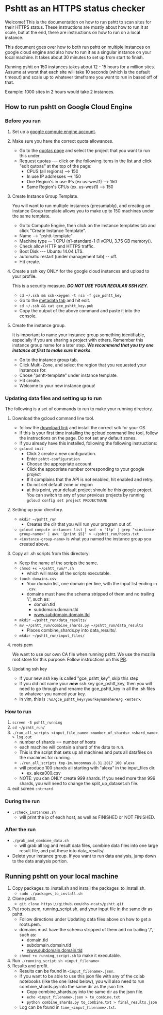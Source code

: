 # Pshtt as an HTTPS status checker #

Welcome! This is the documentation on how to run pshtt to scan sites for their
HTTPS status. These instructions are mostly about how to run it at scale, but at
the end, there are instructions on how to run on a local instance.

This document goes over how to both run pshtt on multiple instances on google
cloud engine and also how to run it as a singular instance on your local
machine. It takes about 30 minutes to set up from start to finish.

Running pshtt on 150 instances takes about 12 - 15 hours for a million sites.
Assume at worst that each site will take 10 seconds (which is the default
timeout) and scale up to whatever timeframe you want to run in based off of
that.

Example: 1000 sites in 2 hours would take 2 instances.

## How to run pshtt on Google Cloud Engine ##

### Before you run ###

1. Set up a [google compute engine
    account](https://cloud.google.com/compute/docs/access/user-accounts/).

1. Make sure you have the correct quota allowances.
    - Go to the [quotas page](https://cloud.google.com/compute/quotas)
      and select the project that you want to run this under.
    - Request quotas --- click on the following items in the list and click
      "edit qutoas" at the top of the page:
      - CPUS (all regions) --> 150
      - In use IP addresses --> 150
      - One Region's in use IPs (ex us-west1) --> 150
      - Same Region's CPUs (ex. us-west1) --> 150

1. Create Instance Group Template.

    You will want to run multiple instances (presumably), and creating an
    Instance Group template allows you to make up to 150 machines under the same
    template.

    - Go to Compute Engine, then click on the Instance templates
      tab and click "Create Instance Template".
    - Name --> "pshtt-template"
    - Machine type -- 1 CPU (n1-standard-1 (1 vCPU, 3.75 GB memory)).
    - Check allow HTTP and HTTPS traffic.
    - Boot Disk --- Ubuntu 14.04 LTS.
    - automatic restart (under management tab) -- off.
    - Hit create.

1. Create a ssh key ONLY for the google cloud instances and upload to your
    profile.

    This is a security measure. ***DO NOT USE YOUR REGULAR SSH KEY.***

    - `cd ~/.ssh && ssh-keygen -t rsa -f gce_pshtt_key`
    - Go to the [metadata
      tab](https://cloud.google.com/compute/docs/instances/adding-removing-ssh-keys)
      and hit edit.
    - `cd ~/.ssh && cat gce_pshtt_key.pub`
    - Copy the output of the above command and paste it into the console.

1. Create the instance group.

    It is important to name your instance group something identifiable,
    especially if you are sharing a project with others. Remember this instance
    group name for a later step. ***We recommend that you try one instance at
    first to make sure it works***.

    - Go to the instance group tab.
    - Click Multi-Zone, and select the region that you requested your
      instances for.
    - Chose "pshtt-template" under instance template.
    - Hit create.
    - Welcome to your new instance group!

### Updating data files and setting up to run ###

The following is a set of commands to run to make your running directory.

1. Download the gcloud command line tool.

    - follow the [download
      link](https://cloud.google.com/sdk/docs/#install_the_latest_cloud_tools_version_cloudsdk_current_version)
      and install the correct sdk for your OS.
    - If this is your first time installing the gcloud command line tool,
      follow the instructions on the page. Do not set any default zones.
    - If you already have this installed, following the following
      instructions:
    - `gcloud init`
      - Click `2` create a new configuration.
      - Enter `pshtt-configuration`
      - Choose the appropriate account
      - Click the appopriate number corresponding to your google project
      - If it complains that the API is not enabled, hit enabled and retry.
      - Do not set default zone or region
      - at this point, your default project should be this google project.
        You can switch to any of your previous projects by running `gcloud
        config set project PROJECTNAME`

1. Setting up your directory.

    - `mkdir ~/pshtt_run`
      - Creates the dir that you will run your program out of.
    - `gcloud compute instances list | sed -n '1!p' | grep
      "<instance-group-name>" | awk '{print $5}' > ~/pshtt_run/hosts.txt`
    - `<instance-group-name>` is what you named the instance group you created
      above.

1. Copy all .sh scripts from this directory:

    - Keep the name of the scripts the same.
    - `chmod +x ~/pshtt_run/*.sh`
      - which will make all the scripts executable.
    - `touch domains.csv`
      - Your domain list, one domain per line, with the input list ending in
        `.csv`.
      - domains must have the schema stripped of them and no trailing '/',
        such as:
        - domain.tld
        - subdomain.domain.tld
        - www.subdomain.domain.tld
    - `mkdir ~/pshtt_run/data_results/`
    - `mv ~/pshtt_run/combine_shards.py ~/pshtt_run/data_results`
      - Places combine_shards.py into data_results/.
    - `mkdir ~/pshtt_run/input_files/`

1. roots.pem

    We want to use our own CA file when running pshtt. We use the mozilla root
    store for this purpose. Follow instructions on this
    [PR](https://github.com/agl/extract-nss-root-certs).

1. Updating ssh key

    - If your new ssh key is called "gce_pshtt_key", skip this step.
    - If you did not name your ***new*** ssh key gce_pshtt_key, then you will
      need to go through and rename the gce_pshtt_key in all the .sh files to
      whatever you named your key.
    - in vim, this is `:%s/gce_pshtt_key/yourkeynamehere/g <enter>`.

### How to run ###

1. `screen -S pshtt_running`
1. `cd ~/pshtt_run/`
1. `./run_all_scripts <input_file_name> <number_of_shards> <shard_name> >
    log.out`
    - number of shards == number of hosts
    - each machine will contain a shard of the data to run.
    - This is the script that sets up all machines and puts all datafiles on
      the machines for running.
    - `./run_all_scripts top-1m.nocommas.8.31.2017 100 alexa`
    - will produce 100 shards all starting with "alexa" in the input_files
      dir.
      - ex. alexa000.csv
    - NOTE: you can ONLY create 999 shards. If you need more than 999 shards,
      you will need to change the split_up_dataset.sh file.
1. exit screen `cntr+a+d`

### During the run ###

- `./check_instances.sh`
  - will print the ip of each host, as well as FINISHED or NOT FINISHED.

### After the run ###

- `./grab_and_combine_data.sh`
  - will grab all log and result data files, combine data files into one
    large result file, and put these into data_results/.
- Delete your instance group. If you want to run data analysis, jump down to
  the data analysis portion.

## Running pshtt on your local machine ##

1. Copy packages_to_install.sh and install the packages_to_install.sh.
    - `sudo ./packages_to_install.sh`
1. Clone pshtt.
    - `git clone https://github.com/dhs-ncats/pshtt.git`
1. Put roots.pem, running_script.sh, and your input file in the same dir as
    pshtt.
    - Follow directions under Updating data files above on how to get a
      roots.pem.
    - domains must have the schema stripped of them and no trailing '/', such
      as:
      - domain.tld
      - subdomain.domain.tld
      - www.subdomain.domain.tld
    - `chmod +x running_script.sh` to make it executable.
1. Run `./running_script.sh <input_filename>`
1. Results and profit.
    - Results can be found in `<input_filename>.json`.
    - If you want to be able to use this json file with any of the colab
      notebooks (like the one listed below), you will also need to run
      combine_shards.py.into the same dir as the json file.
      - Copy combine_shards.py into the same dir as the json file.
      - `echo <input_filename>.json > to_combine.txt`
      - `python combine_shards.py to_combine.txt > final_results.json`
    - Log can be found in `time_<input_filename>.txt`.

